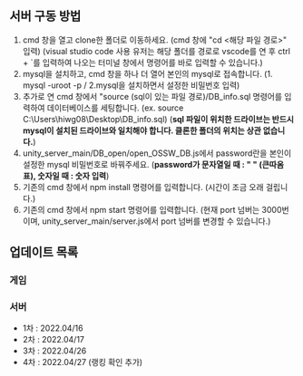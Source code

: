 ## 서버 구동 방법
1. cmd 창을 열고 clone한 폴더로 이동하세요. (cmd 창에 "cd <해당 파일 경로>" 입력) (visual studio code 사용 유저는 해당 폴더를 경로로 vscode를 연 후 ctrl + `를 입력하여 나오는 터미널 창에서 명령어를 바로 입력할 수 있습니다.)
2. mysql을 설치하고, cmd 창을 하나 더 열어 본인의 mysql로 접속합니다. (1. mysql -uroot -p / 2.mysql을 설치하면서 설정한 비밀번호 입력)
3. 추가로 연 cmd 창에서 "source (sql이 있는 파일 경로)/DB_info.sql 명령어를 입력하여 데이터베이스를 세팅합니다. (ex. source C:\Users\hiwg08\Desktop\DB_info.sql) (**__sql 파일이 위치한 드라이브는 반드시 mysql이 설치된 드라이브와 일치해야 합니다. 클론한 폴더의 위치는 상관 없습니다.__**)
4. unity_server_main/DB_open/open_OSSW_DB.js에서 password란을 본인이 설정한 mysql 비밀번호로 바꿔주세요. (**__password가 문자열일 때 : " " (큰따옴표), 숫자일 때 : 숫자 입력__**)
5. 기존의 cmd 창에서 npm install 명령어를 입력합니다. (시간이 조금 오래 걸립니다.)
6. 기존의 cmd 창에서 npm start 명령어를 입력합니다. (현재 port 넘버는 3000번이며, unity_server_main/server.js에서 port 넘버를 변경할 수 있습니다.)

## 업데이트 목록
### 게임

### 서버
- 1차 : 2022.04/16 <br/>
- 2차 : 2022.04/17 <br/>
- 3차 : 2022.04/26 <br/>
- 4차 : 2022.04/27 (랭킹 확인 추가)
